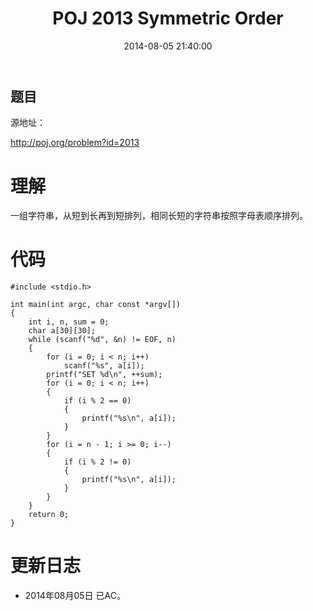 ﻿---
layout: post
title: POJ 2013 Symmetric Order
date: 2014-08-05 21:40:00
categories: Exercise
toc: true
---
## 题目
源地址：

http://poj.org/problem?id=2013

# 理解
一组字符串，从短到长再到短排列，相同长短的字符串按照字母表顺序排列。

<!-- more -->

# 代码

```
#include <stdio.h>

int main(int argc, char const *argv[])
{
    int i, n, sum = 0;
    char a[30][30];
    while (scanf("%d", &n) != EOF, n)
    {
        for (i = 0; i < n; i++)
            scanf("%s", a[i]);
        printf("SET %d\n", ++sum);
        for (i = 0; i < n; i++)
        {
            if (i % 2 == 0)
            {
                printf("%s\n", a[i]);
            }
        }
        for (i = n - 1; i >= 0; i--)
        {
            if (i % 2 != 0)
            {
                printf("%s\n", a[i]);
            }
        }
    }
    return 0;
}

```

# 更新日志
- 2014年08月05日 已AC。